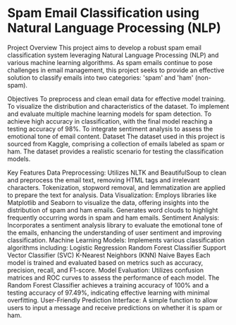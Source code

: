 # Spam Email Classification using Natural Language Processing (NLP)
Project Overview
This project aims to develop a robust spam email classification system leveraging Natural Language Processing (NLP) and various machine learning algorithms. As spam emails continue to pose challenges in email management, this project seeks to provide an effective solution to classify emails into two categories: 'spam' and 'ham' (non-spam).

Objectives
To preprocess and clean email data for effective model training.
To visualize the distribution and characteristics of the dataset.
To implement and evaluate multiple machine learning models for spam detection.
To achieve high accuracy in classification, with the final model reaching a testing accuracy of 98%.
To integrate sentiment analysis to assess the emotional tone of email content.
Dataset
The dataset used in this project is sourced from Kaggle, comprising a collection of emails labeled as spam or ham. The dataset provides a realistic scenario for testing the classification models.

Key Features
Data Preprocessing:
Utilizes NLTK and BeautifulSoup to clean and preprocess the email text, removing HTML tags and irrelevant characters.
Tokenization, stopword removal, and lemmatization are applied to prepare the text for analysis.
Data Visualization:
Employs libraries like Matplotlib and Seaborn to visualize the data, offering insights into the distribution of spam and ham emails.
Generates word clouds to highlight frequently occurring words in spam and ham emails.
Sentiment Analysis:
Incorporates a sentiment analysis library to evaluate the emotional tone of the emails, enhancing the understanding of user sentiment and improving classification.
Machine Learning Models:
Implements various classification algorithms including:
Logistic Regression
Random Forest Classifier
Support Vector Classifier (SVC)
K-Nearest Neighbors (KNN)
Naive Bayes
Each model is trained and evaluated based on metrics such as accuracy, precision, recall, and F1-score.
Model Evaluation:
Utilizes confusion matrices and ROC curves to assess the performance of each model.
The Random Forest Classifier achieves a training accuracy of 100% and a testing accuracy of 97.49%, indicating effective learning with minimal overfitting.
User-Friendly Prediction Interface:
A simple function to allow users to input a message and receive predictions on whether it is spam or ham.
